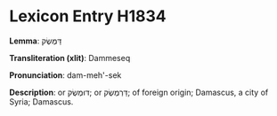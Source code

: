 # Lexicon Entry H1834

**Lemma**: דַּמֶּשֶׂק

**Transliteration (xlit)**: Dammeseq

**Pronunciation**: dam-meh'-sek

**Description**:
or דּוּמֶשֶׂק; or דַּרְמֶשֶׂק; of foreign origin; Damascus, a city of Syria; Damascus.
